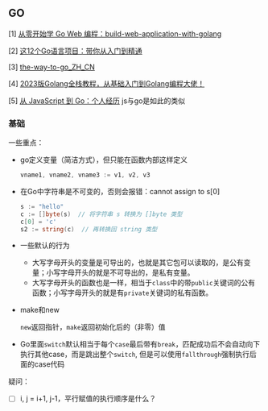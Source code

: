 ## GO

[1] [从零开始学 Go Web 编程：build-web-application-with-golang](https://github.com/astaxie/build-web-application-with-golang)

[2] [这12个Go语言项目：带你从入门到精通](https://zhuanlan.zhihu.com/p/517951968)

[3] [the-way-to-go_ZH_CN](https://github.com/unknwon/the-way-to-go_ZH_CN)

[4] [2023版Golang全栈教程，从基础入门到Golang编程大佬！](https://www.bilibili.com/video/BV1o54y1N7ZP)

[5] [从 JavaScript 到 Go：个人经历](https://kizer.dev/from-javascript-to-go-a-personal-experience-8a4af6a55487) js与go是如此的类似



### 基础

一些重点：

- go定义变量（简洁方式），但只能在函数内部这样定义

  ```go
  vname1, vname2, vname3 := v1, v2, v3
  ```

- 在Go中字符串是不可变的，否则会报错：cannot assign to s[0]

  ```go
  s := "hello"
  c := []byte(s)  // 将字符串 s 转换为 []byte 类型
  c[0] = 'c'
  s2 := string(c)  // 再转换回 string 类型
  ```

- 一些默认的行为

  - 大写字母开头的变量是可导出的，也就是其它包可以读取的，是公有变量；小写字母开头的就是不可导出的，是私有变量。
  - 大写字母开头的函数也是一样，相当于`class`中的带`public`关键词的公有函数；小写字母开头的就是有`private`关键词的私有函数。

- make和new

  `new`返回指针，`make`返回初始化后的（非零）值

- Go里面`switch`默认相当于每个`case`最后带有`break`，匹配成功后不会自动向下执行其他case，而是跳出整个`switch`, 但是可以使用`fallthrough`强制执行后面的case代码

疑问：

- [ ] i, j = i+1, j-1，平行赋值的执行顺序是什么？

